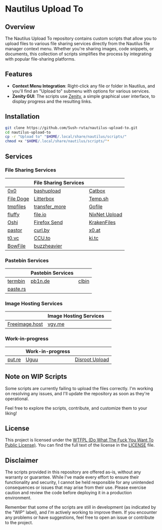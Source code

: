 Nautilus Upload To
==================

Overview
--------

The Nautilus Upload To repository contains custom scripts that allow you to upload files to various file sharing services directly from the Nautilus file manager context menu. Whether you're sharing images, code snippets, or documents, this collection of scripts simplifies the process by integrating with popular file-sharing platforms.

Features
--------

-   **Context Menu Integration**: Right-click any file or folder in Nautilus, and you'll find an "Upload to" submenu with options for various services.
-   **Zenity GUI**: The scripts use [Zenity](https://help.gnome.org/users/zenity/stable/), a simple graphical user interface, to display progress and the resulting links.

Installation
------------

```bash
git clone https://github.com/Sush-ruta/nautilus-upload-to.git
cd nautilus-upload-to
cp -r "Upload to" "$HOME/.local/share/nautilus/scripts/"
chmod +x "$HOME/.local/share/nautilus/scripts/"*
```

Services
--------

### File Sharing Services
|                                    | File Sharing Services                      |                                              |
| ---------------------------------- | ------------------------------------------ | -------------------------------------------- |
| [0x0](https://0x0.st/)             | [bashupload](https://bashupload.com/)      | [Catbox](https://catbox.moe/)                |
| [File Doge](https://filedoge.com/) | [Litterbox](https://litterbox.catbox.moe/) | [Temp.sh](http://Temp.sh)                    |
| [tmpfiles](https://tmpfiles.org/)  | [transfer_more](https://up.sceptique.eu/)  | [Gofile](https://gofile.io/)                 |
| [fluffy](https://fluffy.cc/)       | [file.io](http://file.io)                  | [NixNet Upload](https://up.nixnet.services/) |
| [Oshi](https://oshi.at/)           | [Firefox Send](https://send.vis.ee/)       | [KrakenFiles](https://krakenfiles.com/)      |
| [pastor](https://c-v.sh/)          | [curl.by](http://curl.by)                  | [x0.at](http://x0.at)                        |
| [t0.vc](http://t0.vc)              | [CCU.to](http://CCU.to)                    | [ki.tc](http://ki.tc)                        |
| [BowFile](https://bowfile.com/)    | [buzzheavier](https://buzzheavier.com/)    |                                              |
### Pastebin Services
|                                 | Pastebin Services         |                             |
| ------------------------------- | ------------------------- | --------------------------- |
| [termbin](https://termbin.com/) | [pb1n.de](http://pb1n.de) | [clbin](https://clbin.com/) |
| [paste.rs](http://paste.rs)     |                           |                             |

### Image Hosting Services
|                                         | Image Hosting Services  |     |
| --------------------------------------- | ----------------------- | --- |
| [Freeimage.host](http://Freeimage.host) | [vgy.me](http://vgy.me) |     |

### Work-in-progress
|                         | Work-in-progress         |                                               |
| ----------------------- | ------------------------ | --------------------------------------------- |
| [put.re](http://put.re) | [Uguu](https://uguu.se/) | [Disroot Upload](https://upload.disroot.org/) |

Note on WIP Scripts
-------------------

Some scripts are currently failing to upload the files correctly. I'm working on resolving any issues, and I'll update the repository as soon as they're operational.

Feel free to explore the scripts, contribute, and customize them to your liking!

License
-------

This project is licensed under the [WTFPL (Do What The Fuck You Want To Public License)](https://github.com/Sush-ruta/custom-desktop/blob/main/LICENSE). You can find the full text of the license in the [LICENSE](LICENSE) file.

Disclaimer
----------

The scripts provided in this repository are offered as-is, without any warranty or guarantee. While I've made every effort to ensure their functionality and security, I cannot be held responsible for any unintended consequences or issues that may arise from their use. Please exercise caution and review the code before deploying it in a production environment.

Remember that some of the scripts are still in development (as indicated by the "WIP" label), and I'm actively working to improve them. If you encounter any problems or have suggestions, feel free to open an issue or contribute to the project.
